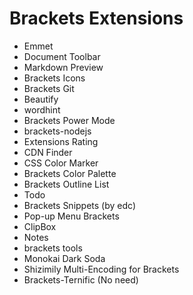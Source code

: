 Brackets Extensions
=====
* Emmet
* Document Toolbar
* Markdown Preview
* Brackets Icons
* Brackets Git
* Beautify
* wordhint
* Brackets Power Mode
* brackets-nodejs
* Extensions Rating
* CDN Finder
* CSS Color Marker
* Brackets Color Palette
* Brackets Outline List
* Todo
* Brackets Snippets (by edc)
* Pop-up Menu Brackets
* ClipBox
* Notes
* brackets tools
* Monokai Dark Soda
* Shizimily Multi-Encoding for Brackets
* Brackets-Ternific (No need)